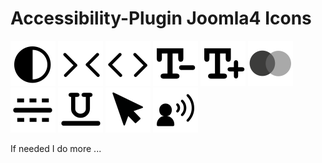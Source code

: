 
<h1>  Accessibility-Plugin Joomla4 Icons </h1>
<img src="https://github.com/angieradtke/Accessibility-plugin-icons/blob/main/invert.svg" alt="Invert Color"/>
<img src="https://github.com/angieradtke/Accessibility-plugin-icons/blob/main/signspacedecrease.svg" alt="Space words decrease"/>
<img src="https://github.com/angieradtke/Accessibility-plugin-icons/blob/main/signspaceincrease.svg" alt="Space words increase"/>
<img src="https://github.com/angieradtke/Accessibility-plugin-icons/blob/main/textdecrease.svg" alt="Text decrease"/>
<img src="https://github.com/angieradtke/Accessibility-plugin-icons/blob/main/textincrease.svg" alt="Text increase"/>
<img src="https://github.com/angieradtke/Accessibility-plugin-icons/blob/main/grayscale.svg" alt="Grayscale"/>
<img src="https://github.com/angieradtke/Accessibility-plugin-icons/blob/main/ruler.svg" alt="Lineruler"/>
<img src="https://github.com/angieradtke/Accessibility-plugin-icons/blob/main/underline.svg" alt="underline"/>
<img src="https://github.com/angieradtke/Accessibility-plugin-icons/blob/main/mouse.svg" alt="Mouse"/>
<img src="https://github.com/angieradtke/Accessibility-plugin-icons/blob/main/speak.svg" alt="Speak"/>

<p> If needed I do more ...</p>


